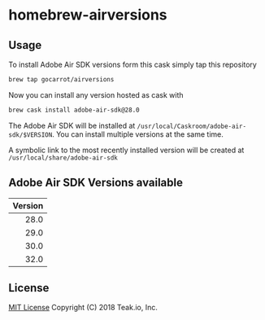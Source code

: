 homebrew-airversions
======================

Usage
-----

To install Adobe Air SDK versions form this cask simply tap this repository

```bash
brew tap gocarrot/airversions
```

Now you can install any version hosted as cask with

```bash
brew cask install adobe-air-sdk@28.0
```

The Adobe Air SDK will be installed at `/usr/local/Caskroom/adobe-air-sdk/$VERSION`. You can install multiple versions at the same time.

A symbolic link to the most recently installed version will be created at `/usr/local/share/adobe-air-sdk`

Adobe Air SDK Versions available
--------------------------------

| Version    |
| ---------: |
|       28.0 |
|       29.0 |
|       30.0 |
|       32.0 |


License
-------
[MIT License](LICENSE) Copyright (C) 2018 Teak.io, Inc.
